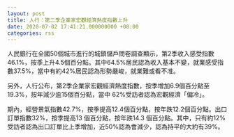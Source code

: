 ```yaml
---
layout: post
title: 人行：第二季企業家宏觀經濟熱度指數上升
date: 2020-07-02 17:41:21.000000000 +08:00
categories: rss
---
```


人民銀行在全國50個城市進行的城鎮儲戶問卷調查顯示，第2季收入感受指數46.1%，按季上升4.5個百分點。其中64.5%居民認為收入基本不變，就業感受指數37.5%，當中有約42%居民認為形勢嚴峻，就業難或看不准。

另外，人行公布，第2季企業家宏觀經濟熱度指數，按季增加6.9個百分點至19.3%，按年減少逾15個百分點，當中 62%受訪者認為宏觀經濟「偏冷」。

期內，經營景氣指數42.7%，按季提高12.4個百分點，按年跌12.2個百分點。出口訂單指數32%，按季提高13 個百分點，按年跌14.3 個百分點。其中，只有約12%受訪者認為出口訂單比上季增加，近50%認為會減少，認為持平的大約有39%。
